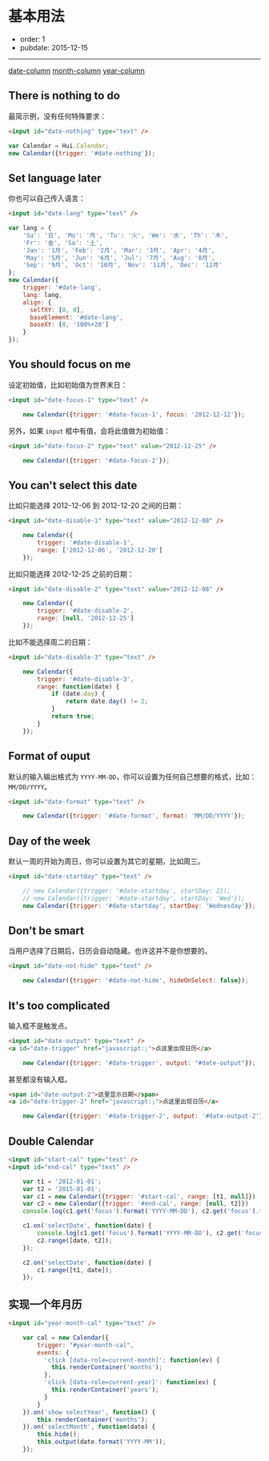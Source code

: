 # 基本用法

- order: 1
- pubdate: 2015-12-15

---

<link rel="stylesheet" href="../dist/asset/alice/one.css">
<link rel="stylesheet" href="../dist/asset/alice/calendar.css">
<script src="../dist/lib/jquery/jquery.js"></script>
<script src="../dist/lib/handlebars/handlebars.js"></script>
<script src="../dist/lib/moment/moment.js"></script>
<script src="../dist/core-debug.js"></script>
<script src="../dist/hui-debug.js"></script>

[date-column](./date-column.html)
[month-column](./month-column.html)
[year-column](./year-column.html)

## There is nothing to do

最简示例，没有任何特殊要求：

````html
<input id="date-nothing" type="text" />
````

````javascript
var Calendar = Hui.Calendar;
new Calendar({trigger: '#date-nothing'});
````

## Set language later

你也可以自己传入语言：

````html
<input id="date-lang" type="text" />
````

````javascript
var lang = {
    'Su': '日', 'Mo': '月', 'Tu': '火', 'We': '水', 'Th': '木',
    'Fr': '金', 'Sa': '土',
    'Jan': '1月', 'Feb': '2月', 'Mar': '3月', 'Apr': '4月',
    'May': '5月', 'Jun': '6月', 'Jul': '7月', 'Aug': '8月',
    'Sep': '9月', 'Oct': '10月', 'Nov': '11月', 'Dec': '12月'
};
new Calendar({
    trigger: '#date-lang',
    lang: lang,
    align: {
      selfXY: [0, 0],
      baseElement: '#date-lang',
      baseXY: [0, '100%+20']
    }
});
````

## You should focus on me

设定初始值，比如初始值为世界末日：

````html
<input id="date-focus-1" type="text" />
````

````javascript
    new Calendar({trigger: '#date-focus-1', focus: '2012-12-12'});
````

另外，如果 `input` 框中有值，会将此值做为初始值：

````html
<input id="date-focus-2" type="text" value="2012-12-25" />
````

````javascript
    new Calendar({trigger: '#date-focus-2'});
````

## You can't select this date

比如只能选择 2012-12-06 到 2012-12-20 之间的日期：

````html
<input id="date-disable-1" type="text" value="2012-12-08" />
````

````javascript
    new Calendar({
        trigger: '#date-disable-1',
        range: ['2012-12-06', '2012-12-20']
    });
````

比如只能选择 2012-12-25 之前的日期：

````html
<input id="date-disable-2" type="text" value="2012-12-08" />
````

````javascript
    new Calendar({
        trigger: '#date-disable-2',
        range: [null, '2012-12-25']
    });
````

比如不能选择周二的日期：

````html
<input id="date-disable-3" type="text" />
````

````javascript
    new Calendar({
        trigger: '#date-disable-3',
        range: function(date) {
            if (date.day) {
                return date.day() != 2;
            }
            return true;
        }
    });
````

## Format of ouput

默认的输入输出格式为 `YYYY-MM-DD`，你可以设置为任何自己想要的格式，比如：
`MM/DD/YYYY`。

````html
<input id="date-format" type="text" />
````

````javascript
    new Calendar({trigger: '#date-format', format: 'MM/DD/YYYY'});
````

## Day of the week

默认一周的开始为周日，你可以设置为其它的星期，比如周三。

````html
<input id="date-startday" type="text" />
````

````javascript
    // new Calendar({trigger: '#date-startday', startDay: 2});
    // new Calendar({trigger: '#date-startday', startDay: 'Wed'});
    new Calendar({trigger: '#date-startday', startDay: 'Wednesday'});
````


## Don't be smart

当用户选择了日期后，日历会自动隐藏。也许这并不是你想要的。

````html
<input id="date-not-hide" type="text" />
````

````javascript
    new Calendar({trigger: '#date-not-hide', hideOnSelect: false});
````


## It's too complicated

输入框不是触发点。

````html
<input id="date-output" type="text" />
<a id="date-trigger" href="javascript:;">点这里出现日历</a>
````

````javascript
    new Calendar({trigger: '#date-trigger', output: "#date-output"});
````

甚至都没有输入框。

````html
<span id="date-output-2">这里显示日期</span>
<a id="date-trigger-2" href="javascript:;">点这里出现日历</a>
````

````javascript
    new Calendar({trigger: '#date-trigger-2', output: '#date-output-2'});
````


## Double Calendar

````html
<input id="start-cal" type="text" />
<input id="end-cal" type="text" />
````

````javascript
    var t1 = '2012-01-01';
    var t2 = '2015-01-01';
    var c1 = new Calendar({trigger: '#start-cal', range: [t1, null]})
    var c2 = new Calendar({trigger: '#end-cal', range: [null, t2]})
    console.log(c1.get('focus').format('YYYY-MM-DD'), c2.get('focus').format('YYYY-MM-DD'));

    c1.on('selectDate', function(date) {
        console.log(c1.get('focus').format('YYYY-MM-DD'), c2.get('focus').format('YYYY-MM-DD'));
        c2.range([date, t2]);
    });

    c2.on('selectDate', function(date) {
        c1.range([t1, date]);
    });
````

## 实现一个年月历

````html
<input id="year-month-cal" type="text" />
````

````javascript
    var cal = new Calendar({
        trigger: "#year-month-cal",
        events: {
          'click [data-role=current-month]': function(ev) {
            this.renderContainer('months');
          },
          'click [data-role=current-year]': function(ev) {
            this.renderContainer('years');
          }
        }
    }).on('show selectYear', function() {
        this.renderContainer('months');
    }).on('selectMonth', function(date) {
        this.hide();
        this.output(date.format('YYYY-MM'));
    });
````
